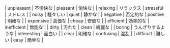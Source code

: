 
| unpleasant | 不愉快な | pleasant | 愉快な |
| relaxing | リラックス | stressful | ストレス |
| noisy | 騒々しい | quiet | 静かな |
| negative | 否定的な | positive | 明確な |
| expensive | 高価な | cheap | 安価な |
| efficient | 効率的な | inefficient | 無能な |
| dirty | 汚れた | clean | 綺麗な |
| boring | うんざりするような | interesting | 面白い |
| clear | 明確な | confusing | 混乱 |
| difficult | 難しい | easy | 簡単な |
